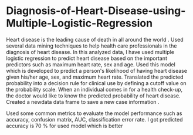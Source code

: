 # Diagnosis-of-Heart-Disease-using-Multiple-Logistic-Regression
Heart disease is the leading cause of death in all around the world . Used several data mining techniques to help health care professionals in the diagnosis of heart disease. In this analyzed data, I have used multiple logistic regression to predict heart disease based on the important predictors such as maximum heart rate, sex and age. Used this model which is developed to predict a person's likelihood of having heart disease given his/her age, sex, and maximum heart rate. Translated the predicted probability into a decision rule for clinical use by defining a cutoff value on the probability scale. When an individual comes in for a health check-up, the doctor would like to know the predicted probability of heart disease. Created a newdata data frame to save a new case information .

Used some common metrics to evaluate the model performance such as accuracy, confusion matrix, AUC, classification error rate. I got predicted accuracy is 70 % for used model  which is better
